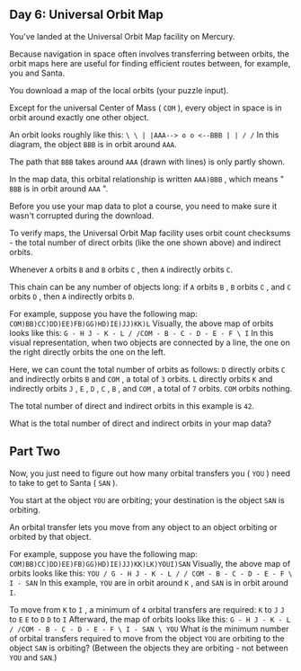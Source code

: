 ## Day 6: Universal Orbit Map

 You've landed at the Universal Orbit Map facility on Mercury.

Because navigation in space often involves transferring between orbits, the orbit maps here are useful for finding efficient routes between, for example, you and Santa.

You download a map of the local orbits (your puzzle input).

Except for the universal Center of Mass ( ` COM ` ), every object in space is in orbit around exactly one other object.

An orbit looks roughly like this: ` \ \ | |AAA--> o o <--BBB | | / / ` In this diagram, the object ` BBB ` is in orbit around ` AAA `.

The path that ` BBB ` takes around ` AAA ` (drawn with lines) is only partly shown.

In the map data, this orbital relationship is written ` AAA)BBB ` , which means " ` BBB ` is in orbit around ` AAA ` ".

Before you use your map data to plot a course, you need to make sure it wasn't corrupted during the download.

To verify maps, the Universal Orbit Map facility uses orbit count checksums - the total number of direct orbits (like the one shown above) and indirect orbits.

Whenever ` A ` orbits ` B ` and ` B ` orbits ` C ` , then ` A ` indirectly orbits ` C `.

This chain can be any number of objects long: if ` A ` orbits ` B ` , ` B ` orbits ` C ` , and ` C ` orbits ` D ` , then ` A ` indirectly orbits ` D `.

For example, suppose you have the following map: ` COM)BB)CC)DD)EE)FB)GG)HD)IE)JJ)KK)L ` Visually, the above map of orbits looks like this: ` G - H J - K - L / /COM - B - C - D - E - F \ I ` In this visual representation, when two objects are connected by a line, the one on the right directly orbits the one on the left.

Here, we can count the total number of orbits as follows: ` D ` directly orbits ` C ` and indirectly orbits ` B ` and ` COM ` , a total of ` 3 ` orbits. ` L ` directly orbits ` K ` and indirectly orbits ` J ` , ` E ` , ` D ` , ` C ` , ` B ` , and ` COM ` , a total of ` 7 ` orbits. ` COM ` orbits nothing.

The total number of direct and indirect orbits in this example is ` 42 `.

What is the total number of direct and indirect orbits in your map data? 

## Part Two

 Now, you just need to figure out how many orbital transfers you ( ` YOU ` ) need to take to get to Santa ( ` SAN ` ).

You start at the object ` YOU ` are orbiting; your destination is the object ` SAN ` is orbiting.

An orbital transfer lets you move from any object to an object orbiting or orbited by that object.

For example, suppose you have the following map: ` COM)BB)CC)DD)EE)FB)GG)HD)IE)JJ)KK)LK)YOUI)SAN ` Visually, the above map of orbits looks like this: ` YOU / G - H J - K - L / / COM - B - C - D - E - F \ I - SAN ` In this example, ` YOU ` are in orbit around ` K ` , and ` SAN ` is in orbit around ` I `.

To move from ` K ` to ` I ` , a minimum of ` 4 ` orbital transfers are required: ` K ` to ` J ` ` J ` to ` E ` ` E ` to ` D ` ` D ` to ` I ` Afterward, the map of orbits looks like this: ` G - H J - K - L / /COM - B - C - D - E - F \ I - SAN \ YOU ` What is the minimum number of orbital transfers required to move from the object ` YOU ` are orbiting to the object ` SAN ` is orbiting? (Between the objects they are orbiting - not between ` YOU ` and ` SAN `.) 
